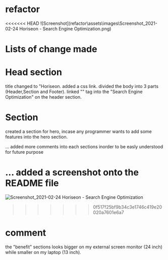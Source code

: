 # refactor
<<<<<<< HEAD
![Screenshot](refactor\assets\images\Screenshot_2021-02-24 Horiseon - Search Engine Optimization.png)

# Lists of change made


# Head section
title changed to "Horiseon.
added a css link.
divided the body into 3 parts (Header,Section and Footer).
linked "<a>" tag into the "Search Engine Optimization" on the header section.


# Section 
created a section for hero, incase any programmer wants to add some features into the hero section.


... added more comments into each sections inorder to be easly understood for future purpose

... added a screenshot onto the README file
=======
![Screenshot_2021-02-24 Horiseon - Search Engine Optimization](https://user-images.githubusercontent.com/78513952/109404281-916b8300-7932-11eb-8ee7-c21dddee1156.png)
>>>>>>> 0f517f25bf9b34c3e1746c419e20020a7601e6a7


# comment
the "benefit" sections looks bigger on my external screen monitor (24 inch) while smaller on my laptop (13 inch).